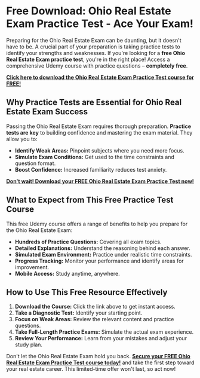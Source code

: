 # Free Download: Ohio Real Estate Exam Practice Test - Ace Your Exam!

Preparing for the Ohio Real Estate Exam can be daunting, but it doesn't have to be. A crucial part of your preparation is taking practice tests to identify your strengths and weaknesses. If you're looking for a **free Ohio Real Estate Exam practice test**, you're in the right place! Access a comprehensive Udemy course with practice questions – **completely free**.

[**Click here to download the Ohio Real Estate Exam Practice Test course for FREE!**](https://udemywork.com/ohio-real-estate-exam-practice-test)

## Why Practice Tests are Essential for Ohio Real Estate Exam Success

Passing the Ohio Real Estate Exam requires thorough preparation. **Practice tests are key** to building confidence and mastering the exam material. They allow you to:

*   **Identify Weak Areas:** Pinpoint subjects where you need more focus.
*   **Simulate Exam Conditions:** Get used to the time constraints and question format.
*   **Boost Confidence:** Increased familiarity reduces test anxiety.

[**Don't wait! Download your FREE Ohio Real Estate Exam Practice Test now!**](https://udemywork.com/ohio-real-estate-exam-practice-test)

## What to Expect from This Free Practice Test Course

This free Udemy course offers a range of benefits to help you prepare for the Ohio Real Estate Exam:

*   **Hundreds of Practice Questions:** Covering all exam topics.
*   **Detailed Explanations:** Understand the reasoning behind each answer.
*   **Simulated Exam Environment:** Practice under realistic time constraints.
*   **Progress Tracking:** Monitor your performance and identify areas for improvement.
*   **Mobile Access:** Study anytime, anywhere.

## How to Use This Free Resource Effectively

1.  **Download the Course:** Click the link above to get instant access.
2.  **Take a Diagnostic Test:** Identify your starting point.
3.  **Focus on Weak Areas:** Review the relevant content and practice questions.
4.  **Take Full-Length Practice Exams:** Simulate the actual exam experience.
5.  **Review Your Performance:** Learn from your mistakes and adjust your study plan.

Don't let the Ohio Real Estate Exam hold you back. **[Secure your FREE Ohio Real Estate Exam Practice Test course today!](https://udemywork.com/ohio-real-estate-exam-practice-test)** and take the first step toward your real estate career. This limited-time offer won't last, so act now!
